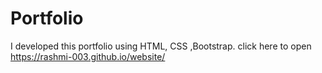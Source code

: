 # Portfolio
 I developed this portfolio using HTML, CSS ,Bootstrap. 
 click here to open https://rashmi-003.github.io/website/
